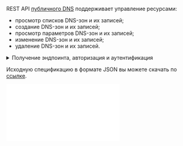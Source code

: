REST API [публичного DNS](/ru/networks/dns/publicdns) поддерживает управление ресурсами:

- просмотр списков DNS-зон и их записей;
- создание DNS-зон и их записей;
- просмотр параметров DNS-зон и их записей;
- изменение DNS-зон и их записей;
- удаление DNS-зон и их записей.

<details>
<summary>Получение эндпоинта, авторизация и аутентификация</summary>

1. [Перейдите](https://msk.cloud.vk.com/app) в личный кабинет VK Cloud.
1. [Включите](/ru/tools-for-using-services/account/service-management/account-manage/manage-2fa#vklyuchenie_2fa) двухфакторную аутентификацию, если это еще не сделано.
1. Включите доступ по API, если это еще не сделано:

   1. Нажмите на имя пользователя в шапке страницы и выберите **Безопасность**.
   1. Hажмите кнопку **Активировать доступ по API**.

1. Нажмите на имя пользователя в шапке страницы и выберите **Настройки проекта**.
1. Перейдите на вкладку **API Endpoints**.
1. Найдите в блоке **Сервис OpenStack** эндпоинт **Publicdns**.
1. [Получите](/ru/manage/tools-for-using-services/rest-api/case-keystone-token) токен доступа `X-Auth-Token`. Используйте токен в заголовке при отправке запросов.

Пример запроса:

```curl
curl --location "https://mcs.mail.ru/public-dns/v2/dns" \
--header "X-Auth-Token: gAAAAABlLjgzyxXXXX" \
--header "Content-Type: application/json"
```
</details>

<info>

Исходную спецификацию в формате JSON вы можете скачать по [ссылке](assets/public-dns-api.json "download").

</info>

![{swagger}](assets/public-dns-api.json)
